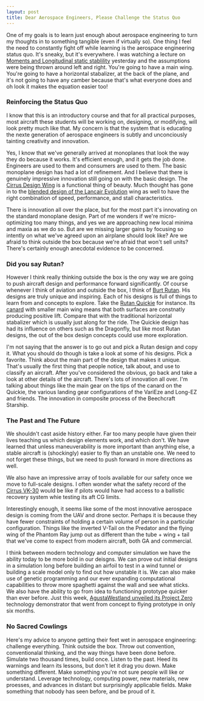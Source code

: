 ```yaml
---
layout: post
title: Dear Aerospace Engineers, Please Challenge the Status Quo
---
```

One of my goals is to learn just enough about aerospace engineering to turn my thoughts in to something tangible (even if virtually so).  One thing I feel the need to constantly fight off while learning is the aerospace engineering status quo.  It's sneaky, but it's everywhere.  I was watching a lecture on [Moments and Longitudinal static stablility](http://ocw.tudelft.nl/courses/aerospace-engineering/introduction-to-aerospace-engineering-i/lectures/moments-longitudinal-static-stablility/) yesterday and the assumptions were being thrown around left and right.  You're going to have a main wing.  You're going to have a horizontal stabalizer, at the back of the plane, and it's not going to have any camber because that's what everyone does and oh look it makes the equation easier too!

### Reinforcing the Status Quo

I know that this is an introductory course and that for all practical purposes, most aircraft these students will be working on, designing, or modifying, will look pretty much like that.  My concern is that the system that is educating the nexte generation of aerospace engineers is subtly and unconciously tainting creativity and innovation.

Yes, I know that we've generally arrived at monoplanes that look the way they do because it works.  It's efficient enough, and it gets the job done.  Engineers are used to them and consumers are used to them.  The basic monoplane design has had a lot of refinement.  And I believe that there is genuinely impressive innovation still going on with the basic design.  The [Cirrus Design Wing](http://whycirrus.com/engineering/stall-spin.aspx) is a functional thing of beauty.  Much thought has gone in to the [blended design of the Lancair Evolution](http://www.flyingmag.com/aircraft/turboprops/lancair-evolution) wing as well to have the right combination of speed, performance, and stall characteristics.

There is innovation all over the place, but for the most part it's innovating on the standard monoplane design.  Part of me wonders if we're micro-optimizing too many things, and yes we are approaching new local minima and maxia as we do so.  But are we missing larger gains by focusing so intently on what we've agreed upon an airplane should look like?  Are we afraid to think outside the box because we're afraid that won't sell units?  There's certainly enough anecdotal evidence to be concerned.

### Did you say Rutan?

However I think really thinking outside the box is the ony way we are going to push aircraft design and performance forward significantly.  Of course whenever I think of aviation and outside the box, I think of [Burt Rutan](http://en.wikipedia.org/wiki/Burt_Rutan).  His designs are truly unique and inspiring.  Each of his designs is full of things to learn from and concepts to explore.  Take the [Rutan Quickie](http://en.wikipedia.org/wiki/Rutan_Quickie) for instance.  Its <a href="(http://en.wikipedia.org/wiki/Canard_(aeronautics)">canard</a> with smaller main wing means that both surfaces are constnatly producing positive lift.  Compare that with the traditional horizontal stabalizer which is usually just along for the ride.  The Quickie design has had its influence on others such as the Dragonfly, but like most Rutan designs, the out of the box design concepts could use more exploration.

I'm not saying that the answer is to go out and pick a Rutan design and copy it.  What you should do though is take a look at some of his designs.  Pick a favorite.  Think about the main part of the design that makes it unique.  That's usually the first thing that people notice, talk about, and use to classify an aircraft.  After you've considered the obvious, go back and take a look at other details of the aircraft.  There's lots of innovation all over.  I'm talking about things like the main gear on the tips of the canard on the Quickie, the various landing gear configurations of the VariEze and Long-EZ and friends.  The innovation in composite process of the Beechcraft Starship.

### The Past and The Future

We shouldn't cast aside history either.  Far too many people have given their lives teaching us which design elements work, and which don't.  We have learned that unless maneuverability is more important than anything else, a stable aircraft is (shockingly) easier to fly than an unstable one.  We need to not forget these things, but we need to push forward in more directions as well.

We also have an impressive array of tools available for our safety once we move to full-scale designs.  I often wonder what the safety record of the [Cirrus VK-30](http://en.wikipedia.org/wiki/Cirrus_VK-30) would be like if pilots would have had access to a ballistic recovery system whie testing its aft CG limits.

Interestingly enough, it seems like some of the most innovative aerospace design is coming from the UAV and drone sector.  Perhaps it is because they have fewer constraints of holding a certain volume of person in a particular configuration.  Things like the inverted V-Tail on the Predator and the flying wing of the Phantom Ray jump out as different than the tube + wing + tail that we've come to expect from modern aircraft, both GA and commercial.

I think between modern technology and computer simulation we have the ability today to be more bold in our deisgns.  We can prove out initial designs in a simulation long before building an airfoil to test in a wind tunnel or building a scale model only to find out how unstable it is.  We can also make use of genetic programming and our ever expanding computational capabilities to throw more spaghetti against the wall and see what sticks.  We also have the ability to go from idea to functioning prototype quicker than ever before.  Just this week, [AgustaWestland unveiled its Project Zero](http://www.verticalmag.com/news/article/AgustaWestland-unveils-Project-Zero-tilt-rotor-technology-de) technology demonstrator that went from concept to flying prototype in only six months.

### No Sacred Cowlings

Here's my advice to anyone getting their feet wet in aerospace engineering: challenge everything.  Think outside the box.  Throw out convention, conventionalal thinking, and the way things have been done before.  Simulate two thousand times, build once.  Listen to the past.  Heed its warnings and learn its lessons, but don't let it drag you down.  Make something different.  Make something you're not sure people will like or understand.  Leverage technology, computing power, new materials, new proesses, and advances in distant but surprisingly applicable fields.  Make something that nobody has seen before, and be proud of it.

